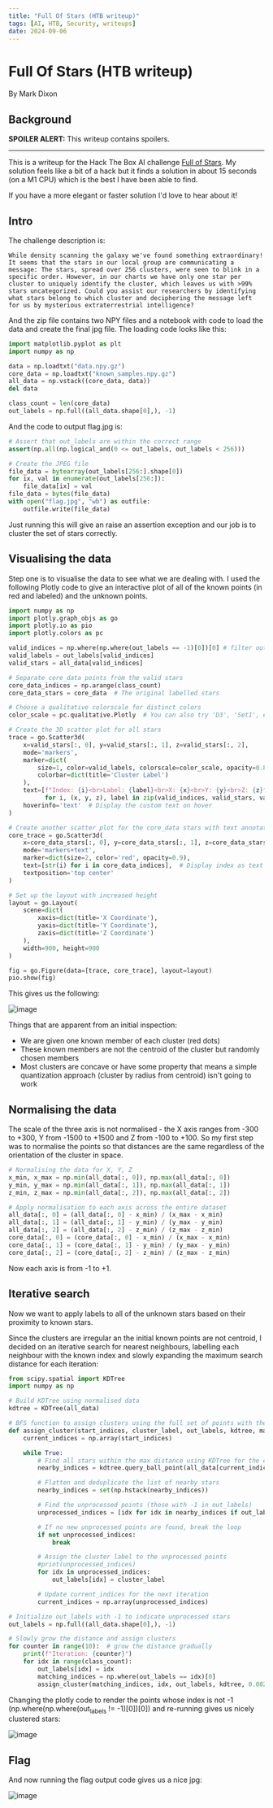```yaml
---
title: "Full Of Stars (HTB writeup)"
tags: [AI, HTB, Security, writeups]
date: 2024-09-06
---
```


# Full Of Stars (HTB writeup)







By Mark Dixon
## Background

**SPOILER ALERT:** This writeup contains spoilers.

---

This is a writeup for the Hack The Box AI challenge [Full of Stars](https://app.hackthebox.com/challenges/Full%2520of%2520Stars). My solution feels like a bit of a hack but it finds a solution in about 15 seconds (on a M1 CPU) which is the best I have been able to find.

If you have a more elegant or faster solution I'd love to hear about it!
## Intro

The challenge description is:

```nothing
While density scanning the galaxy we've found something extraordinary! It seems that the stars in our local group are communicating a message: The stars, spread over 256 clusters, were seen to blink in a specific order. However, in our charts we have only one star per cluster to uniquely identify the cluster, which leaves us with >99% stars uncategorized. Could you assist our researchers by identifying what stars belong to which cluster and deciphering the message left for us by mysterious extraterrestrial intelligence?
```

And the zip file contains two NPY files and a notebook with code to load the data and create the final jpg file. The loading code looks like this:

```python
import matplotlib.pyplot as plt
import numpy as np

data = np.loadtxt("data.npy.gz")
core_data = np.loadtxt("known_samples.npy.gz")
all_data = np.vstack((core_data, data))
del data

class_count = len(core_data)
out_labels = np.full((all_data.shape[0],), -1)
```

And the code to output flag.jpg is:

```python
# Assert that out_labels are within the correct range
assert(np.all(np.logical_and(0 <= out_labels, out_labels < 256)))

# Create the JPEG file
file_data = bytearray(out_labels[256:].shape[0])
for ix, val in enumerate(out_labels[256:]):
    file_data[ix] = val
file_data = bytes(file_data)
with open("flag.jpg", "wb") as outfile:
    outfile.write(file_data)
```

Just running this will give an raise an assertion exception and our job is to cluster the set of stars correctly.
## Visualising the data

Step one is to visualise the data to see what we are dealing with. I used the following Plotly code to give an interactive plot of all of the known points (in red and labeled) and the unknown points. 

```python
import numpy as np
import plotly.graph_objs as go
import plotly.io as pio
import plotly.colors as pc

valid_indices = np.where(np.where(out_labels == -1)[0])[0] # filter out the unabelled points
valid_labels = out_labels[valid_indices]
valid_stars = all_data[valid_indices]

# Separate core_data points from the valid stars
core_data_indices = np.arange(class_count)
core_data_stars = core_data  # The original labelled stars

# Choose a qualitative colorscale for distinct colors
color_scale = pc.qualitative.Plotly  # You can also try 'D3', 'Set1', etc.

# Create the 3D scatter plot for all stars
trace = go.Scatter3d(
    x=valid_stars[:, 0], y=valid_stars[:, 1], z=valid_stars[:, 2],
    mode='markers',
    marker=dict(
        size=1, color=valid_labels, colorscale=color_scale, opacity=0.8,
        colorbar=dict(title='Cluster Label')
    ),
    text=[f"Index: {i}<br>Label: {label}<br>X: {x}<br>Y: {y}<br>Z: {z}" 
          for i, (x, y, z), label in zip(valid_indices, valid_stars, valid_labels)],
    hoverinfo='text'  # Display the custom text on hover
)

# Create another scatter plot for the core_data stars with text annotations
core_trace = go.Scatter3d(
    x=core_data_stars[:, 0], y=core_data_stars[:, 1], z=core_data_stars[:, 2],
    mode='markers+text',
    marker=dict(size=2, color='red', opacity=0.9),
    text=[str(i) for i in core_data_indices],  # Display index as text
    textposition='top center'
)

# Set up the layout with increased height
layout = go.Layout(
    scene=dict(
        xaxis=dict(title='X Coordinate'),
        yaxis=dict(title='Y Coordinate'),
        zaxis=dict(title='Z Coordinate')
    ),
    width=900, height=900
)

fig = go.Figure(data=[trace, core_trace], layout=layout)
pio.show(fig)
```

This gives us the following:



![image](/20240906_154400_CleanShot_20240906_at_15.43.45.png)

Things that are apparent from an initial inspection:

- We are given one known member of each cluster (red dots)
- These known members are not the centroid of the cluster but randomly chosen
  members
- Most clusters are concave or have some property that means a simple
  quantization approach (cluster by radius from centroid) isn't going to work
## Normalising the data

The scale of the three axis is not normalised - the X axis ranges from -300 to +300, Y from -1500 to +1500 and Z from -100 to +100. So my first step was to normalise the points so that distances are the same regardless of the orientation of the cluster in space.

```python
# Normalising the data for X, Y, Z
x_min, x_max = np.min(all_data[:, 0]), np.max(all_data[:, 0])
y_min, y_max = np.min(all_data[:, 1]), np.max(all_data[:, 1])
z_min, z_max = np.min(all_data[:, 2]), np.max(all_data[:, 2])

# Apply normalisation to each axis across the entire dataset
all_data[:, 0] = (all_data[:, 0] - x_min) / (x_max - x_min)
all_data[:, 1] = (all_data[:, 1] - y_min) / (y_max - y_min)
all_data[:, 2] = (all_data[:, 2] - z_min) / (z_max - z_min)
core_data[:, 0] = (core_data[:, 0] - x_min) / (x_max - x_min)
core_data[:, 1] = (core_data[:, 1] - y_min) / (y_max - y_min)
core_data[:, 2] = (core_data[:, 2] - z_min) / (z_max - z_min)
```

Now each axis is from -1 to +1.
## Iterative search

Now we want to apply labels to all of the unknown stars based on their proximity to known stars.

Since the clusters are irregular an the initial known points are not centroid, I decided on an iterative search for nearest neighbours, labelling each neighbour with the known index and slowly expanding the maximum search distance for each iteration:

```python
from scipy.spatial import KDTree
import numpy as np

# Build KDTree using normalised data
kdtree = KDTree(all_data)

# BFS function to assign clusters using the full set of points with the same label at once
def assign_cluster(start_indices, cluster_label, out_labels, kdtree, max_distance):
    current_indices = np.array(start_indices)

    while True:
        # Find all stars within the max distance using KDTree for the current set of points
        nearby_indices = kdtree.query_ball_point(all_data[current_indices], max_distance, p=1, eps=0, workers=-1)

        # Flatten and deduplicate the list of nearby stars
        nearby_indices = set(np.hstack(nearby_indices))

        # Find the unprocessed points (those with -1 in out_labels)
        unprocessed_indices = [idx for idx in nearby_indices if out_labels[idx] == -1]

        # If no new unprocessed points are found, break the loop
        if not unprocessed_indices:
            break

        # Assign the cluster label to the unprocessed points
        #print(unprocessed_indices)
        for idx in unprocessed_indices:
            out_labels[idx] = cluster_label

        # Update current_indices for the next iteration
        current_indices = np.array(unprocessed_indices)

# Initialize out_labels with -1 to indicate unprocessed stars
out_labels = np.full((all_data.shape[0],), -1)

# Slowly grow the distance and assign clusters
for counter in range(10):  # grow the distance gradually
    print(f"Iteration: {counter}")
    for idx in range(class_count):
        out_labels[idx] = idx
        matching_indices = np.where(out_labels == idx)[0]
        assign_cluster(matching_indices, idx, out_labels, kdtree, 0.002 * counter)

```

Changing the plotly code to render the points whose index is not -1 (np.where(np.where(out<sub>labels</sub> != -1)[0])[0]) and re-running gives us nicely clustered stars:



![image](/20240906_155624_CleanShot_20240906_at_15.56.03.png)
## Flag

And now running the flag output code gives us a nice jpg:



![image](/20240906_155748_CleanShot_20240906_at_15.57.35.png)
